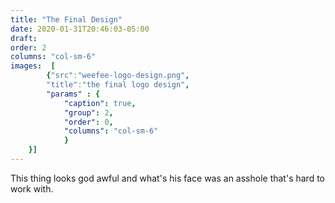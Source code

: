 ```yaml
---
title: "The Final Design"
date: 2020-01-31T20:46:03-05:00
draft:
order: 2
columns: "col-sm-6"
images:  [
        {"src":"weefee-logo-design.png",
        "title":"the final logo design",
        "params" : {
            "caption": true,
            "group": 2, 
            "order": 0,
            "columns": "col-sm-6"
            }
    }] 
---
```

This thing looks god awful and what's his face was an asshole that's hard to work with.